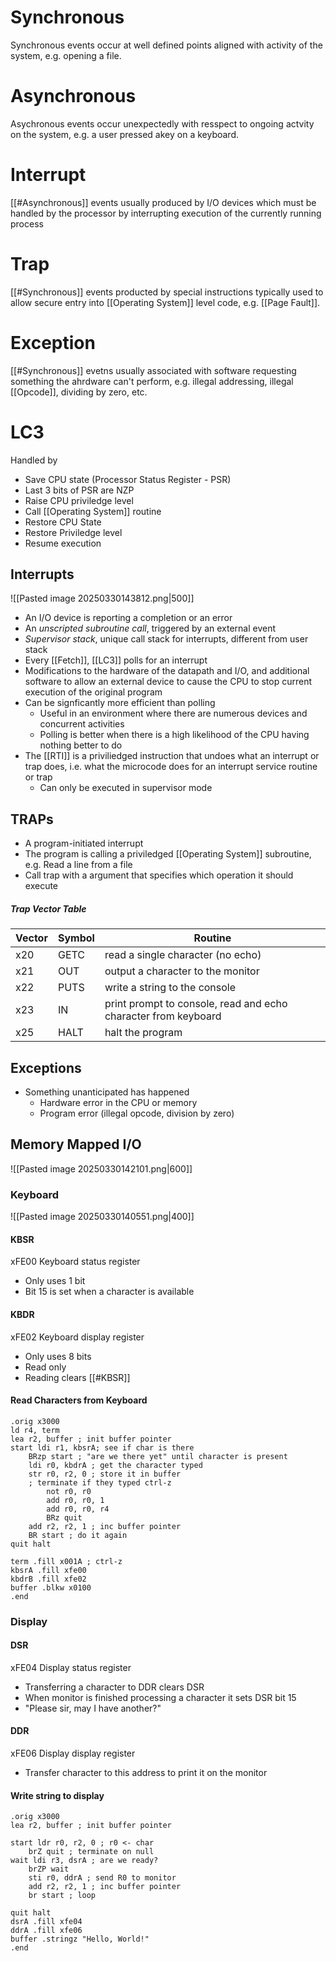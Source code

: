 # Synchronous
Synchronous events occur at well defined points aligned with activity of the system, e.g. opening a file. 
# Asynchronous
Asychronous events occur unexpectedly with resspect to ongoing actvity on the system, e.g. a user pressed akey on a keyboard.

# Interrupt
[[#Asynchronous]] events usually produced by I/O devices which must be handled by the processor by interrupting execution of the currently running process
# Trap
[[#Synchronous]] events producted by special instructions typically used to allow secure entry into [[Operating System]] level code, e.g. [[Page Fault]].
# Exception
[[#Synchronous]] evetns usually associated with software requesting something the ahrdware can't perform, e.g. illegal addressing, illegal [[Opcode]], dividing by zero, etc.


# LC3
Handled by
* Save CPU state (Processor Status Register - PSR)
* Last 3 bits of PSR are NZP
* Raise CPU priviledge level
* Call [[Operating System]] routine
* Restore CPU State
* Restore Priviledge level
* Resume execution
## Interrupts
![[Pasted image 20250330143812.png|500]]
* An I/O device is reporting a completion or an error
* An *unscripted subroutine call*, triggered by an external event
* *Supervisor stack*, unique call stack for interrupts, different from user stack
* Every [[Fetch]], [[LC3]] polls for an interrupt
* Modifications to the hardware of the datapath and I/O, and additional software to allow an external device to cause the CPU to stop current execution of the original program
* Can be signficantly more efficient than polling
	* Useful in an environment where there are numerous devices and concurrent activities
	* Polling is better when there is a high likelihood of the CPU having nothing better to do
* The [[RTI]] is a priviliedged instruction that undoes what an interrupt or trap does, i.e. what the microcode does for an interrupt service routine or trap
	* Can only be executed in supervisor mode
## TRAPs
* A program-initiated interrupt
* The program is calling a priviledged [[Operating System]] subroutine, e.g. Read a line from a file
* Call trap with a argument that specifies which operation it should execute
##### Trap Vector Table

| Vector | Symbol | Routine                                                        |
| ------ | ------ | -------------------------------------------------------------- |
| x20    | GETC   | read a single character (no echo)                              |
| x21    | OUT    | output a character to the monitor                              |
| x22    | PUTS   | write a string to the console                                  |
| x23    | IN     | print prompt to console, read and echo character from keyboard |
| x25    | HALT   | halt the program                                               |
## Exceptions
* Something unanticipated has happened
	* Hardware error in the CPU or memory
	* Program error (illegal opcode, division by zero)


## Memory Mapped I/O
![[Pasted image 20250330142101.png|600]]
### Keyboard
![[Pasted image 20250330140551.png|400]]
#### KBSR
xFE00
Keyboard status register
* Only uses 1 bit
* Bit 15 is set when a character is available
#### KBDR
xFE02
Keyboard display register
* Only uses 8 bits
* Read only
* Reading clears [[#KBSR]]

#### Read Characters from Keyboard
```
.orig x3000
ld r4, term
lea r2, buffer ; init buffer pointer
start ldi r1, kbsrA; see if char is there
	BRzp start ; "are we there yet" until character is present
	ldi r0, kbdrA ; get the character typed
	str r0, r2, 0 ; store it in buffer
	; terminate if they typed ctrl-z
		not r0, r0
		add r0, r0, 1
		add r0, r0, r4
		BRz quit
	add r2, r2, 1 ; inc buffer pointer
	BR start ; do it again
quit halt

term .fill x001A ; ctrl-z
kbsrA .fill xfe00
kbdrB .fill xfe02
buffer .blkw x0100
.end
```
### Display
#### DSR
xFE04
Display status register
* Transferring a character to DDR clears DSR
* When monitor is finished processing a character it sets DSR bit 15
* "Please sir, may I have another?"
#### DDR
xFE06
Display display register
* Transfer character to this address to print it on the monitor
#### Write string to display
```
.orig x3000
lea r2, buffer ; init buffer pointer

start ldr r0, r2, 0 ; r0 <- char
	brZ quit ; terminate on null
wait ldi r3, dsrA ; are we ready?
	brZP wait
	sti r0, ddrA ; send R0 to monitor
	add r2, r2, 1 ; inc buffer pointer
	br start ; loop
	
quit halt
dsrA .fill xfe04
ddrA .fill xfe06
buffer .stringz "Hello, World!"
.end
```

